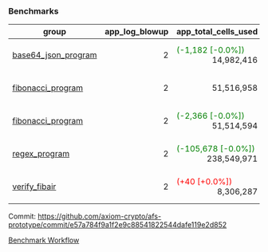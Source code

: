 ### Benchmarks
| group | app_log_blowup | app_total_cells_used | app_total_cycles | app_total_proof_time_ms | leaf_log_blowup | leaf_total_cells_used | leaf_total_cycles | leaf_total_proof_time_ms | instance | alloc |
|---|---|---|---|---|---|---|---|---|---|---|
| [ base64_json_program ](https://github.com/axiom-crypto/afs-prototype/blob/gh-pages/benchmarks/individual/base64_json-2-2-64cpu-linux-arm64-mimalloc.md) | <div style='text-align: right'> 2 </div>  | <span style='color: green'>(-1,182 [-0.0%])</span><div style='text-align: right'> 14,982,416 </div>  | <div style='text-align: right'> 217,310 </div>  | <span style='color: green'>(-11.0 [-0.4%])</span><div style='text-align: right'> 2,519.0 </div>  | <div style='text-align: right'> 2 </div>  | <span style='color: green'>(-27,730 [-0.0%])</span><div style='text-align: right'> 293,292,418 </div>  | <span style='color: green'>(-2,723 [-0.0%])</span><div style='text-align: right'> 6,747,721 </div>  | <span style='color: green'>(-88.0 [-0.2%])</span><div style='text-align: right'> 35,189.0 </div>  | 64cpu-linux-arm64 | mimalloc |
| [ fibonacci_program ](https://github.com/axiom-crypto/afs-prototype/blob/gh-pages/benchmarks/individual/fibonacci-2-2-64cpu-linux-arm64-mimalloc.md) | <div style='text-align: right'> 2 </div>  | <div style='text-align: right'> 51,516,958 </div>  | <div style='text-align: right'> 1,500,219 </div>  | <span style='color: green'>(-17.0 [-0.3%])</span><div style='text-align: right'> 6,402.0 </div>  | <div style='text-align: right'> 2 </div>  | <span style='color: red'>(+10,760 [+0.0%])</span><div style='text-align: right'> 143,358,902 </div>  | <span style='color: red'>(+866 [+0.0%])</span><div style='text-align: right'> 3,504,068 </div>  | <span style='color: green'>(-144.0 [-0.8%])</span><div style='text-align: right'> 17,683.0 </div>  | 64cpu-linux-arm64 | mimalloc |
| [ fibonacci_program ](https://github.com/axiom-crypto/afs-prototype/blob/gh-pages/benchmarks/individual/fibonacci-2-2-64cpu-linux-x64-jemalloc.md) | <div style='text-align: right'> 2 </div>  | <span style='color: green'>(-2,366 [-0.0%])</span><div style='text-align: right'> 51,514,594 </div>  | <div style='text-align: right'> 1,500,219 </div>  | <span style='color: red'>(+54.0 [+0.8%])</span><div style='text-align: right'> 6,935.0 </div>  | <div style='text-align: right'> 2 </div>  | <span style='color: red'>(+7,760 [+0.0%])</span><div style='text-align: right'> 143,352,262 </div>  | <span style='color: red'>(+584 [+0.0%])</span><div style='text-align: right'> 3,503,386 </div>  | <span style='color: green'>(-47.0 [-0.2%])</span><div style='text-align: right'> 19,136.0 </div>  | 64cpu-linux-x64 | jemalloc |
| [ regex_program ](https://github.com/axiom-crypto/afs-prototype/blob/gh-pages/benchmarks/individual/regex-2-2-64cpu-linux-arm64-mimalloc.md) | <div style='text-align: right'> 2 </div>  | <span style='color: green'>(-105,678 [-0.0%])</span><div style='text-align: right'> 238,549,971 </div>  | <span style='color: green'>(-22 [-0.0%])</span><div style='text-align: right'> 4,181,050 </div>  | <span style='color: green'>(-42.0 [-0.2%])</span><div style='text-align: right'> 26,988.0 </div>  | <div style='text-align: right'> 2 </div>  | <span style='color: red'>(+8,400 [+0.0%])</span><div style='text-align: right'> 314,583,513 </div>  | <span style='color: red'>(+733 [+0.0%])</span><div style='text-align: right'> 7,306,035 </div>  | <span style='color: green'>(-55.0 [-0.2%])</span><div style='text-align: right'> 36,283.0 </div>  | 64cpu-linux-arm64 | mimalloc |
| [ verify_fibair ](https://github.com/axiom-crypto/afs-prototype/blob/gh-pages/benchmarks/individual/verify_fibair-2-2-64cpu-linux-arm64-mimalloc.md) | <div style='text-align: right'> 2 </div>  | <span style='color: red'>(+40 [+0.0%])</span><div style='text-align: right'> 8,306,287 </div>  | <span style='color: red'>(+9 [+0.0%])</span><div style='text-align: right'> 199,176 </div>  | <span style='color: green'>(-13.0 [-0.9%])</span><div style='text-align: right'> 1,449.0 </div>  | <div style='text-align: right'> - </div>  | <div style='text-align: right'> - </div>  | <div style='text-align: right'> - </div>  | <div style='text-align: right'> - </div>  | 64cpu-linux-arm64 | mimalloc |


Commit: https://github.com/axiom-crypto/afs-prototype/commit/e57a784f9a1f2e9c88541822544dafe119e2d852

[Benchmark Workflow](https://github.com/axiom-crypto/afs-prototype/actions/runs/12015479485)
